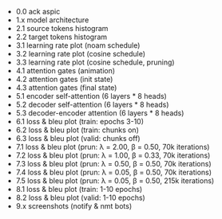 * 0.0 ack aspic
* 1.x model architecture
* 2.1 source tokens histogram
* 2.2 target tokens histogram
* 3.1 learning rate plot (noam schedule)
* 3.2 learning rate plot (cosine schedule)
* 3.3 learning rate plot (cosine schedule, pruning)
* 4.1 attention gates (animation)
* 4.2 attention gates (init state)
* 4.3 attention gates (final state)
* 5.1 encoder self-attention (6 layers * 8 heads)
* 5.2 decoder self-attention (6 layers * 8 heads)
* 5.3 decoder-encoder attention (6 layers * 8 heads)
* 6.1 loss & bleu plot (train: epochs 3-10)
* 6.2 loss & bleu plot (train: chunks on)
* 6.3 loss & bleu plot (valid: chunks off)
* 7.1 loss & bleu plot (prun: λ = 2.00, β = 0.50, 70k iterations)
* 7.2 loss & bleu plot (prun: λ = 1.00, β = 0.33, 70k iterations)
* 7.3 loss & bleu plot (prun: λ = 0.50, β = 0.50, 70k iterations)
* 7.4 loss & bleu plot (prun: λ = 0.05, β = 0.50, 70k iterations)
* 7.5 loss & bleu plot (prun: λ = 0.05, β = 0.50, 215k iterations)
* 8.1 loss & bleu plot (train: 1-10 epochs)
* 8.2 loss & bleu plot (valid: 1-10 epochs)
* 9.x screenshots (notify & nmt bots)